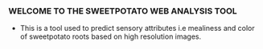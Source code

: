 ### WELCOME TO THE SWEETPOTATO WEB ANALYSIS TOOL

- This is a tool used to predict sensory attributes i.e mealiness and color of sweetpotato roots based on high resolution images.

